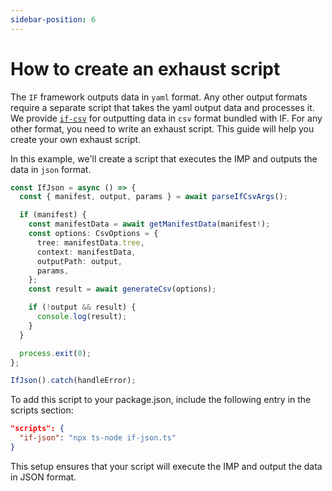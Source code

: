 ```yaml
---
sidebar-position: 6
---
```


# How to create an exhaust script

The `IF` framework outputs data in `yaml` format. Any other output formats require a separate script that takes the yaml output data and processes it. We provide [`if-csv`](../users/how-to-export-csv-file-with-if-csv.md) for outputting data in `csv` format bundled with IF. For any other format, you need to write an exhaust script.
This guide will help you create your own exhaust script.

In this example, we'll create a script that executes the IMP and outputs the data in `json` format.

```ts
const IfJson = async () => {
  const { manifest, output, params } = await parseIfCsvArgs();

  if (manifest) {
    const manifestData = await getManifestData(manifest!);
    const options: CsvOptions = {
      tree: manifestData.tree,
      context: manifestData,
      outputPath: output,
      params,
    };
    const result = await generateCsv(options);

    if (!output && result) {
      console.log(result);
    }
  }

  process.exit(0);
};

IfJson().catch(handleError);
```

To add this script to your package.json, include the following entry in the scripts section:

```json
"scripts": {
  "if-json": "npx ts-node if-json.ts"
}
```

This setup ensures that your script will execute the IMP and output the data in JSON format.
